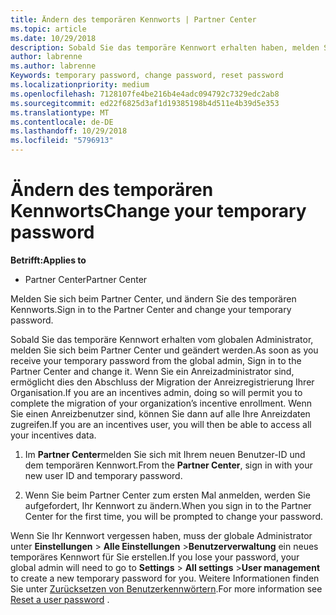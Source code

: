 ```yaml
---
title: Ändern des temporären Kennworts | Partner Center
ms.topic: article
ms.date: 10/29/2018
description: Sobald Sie das temporäre Kennwort erhalten haben, melden Sie sich bei Partner Center an, und ändern Sie es.
author: labrenne
ms.author: labrenne
Keywords: temporary password, change password, reset password
ms.localizationpriority: medium
ms.openlocfilehash: 7128107fe4be216b4e4adc094792c7329edc2ab8
ms.sourcegitcommit: ed22f6825d3af1d19385198b4d511e4b39d5e353
ms.translationtype: MT
ms.contentlocale: de-DE
ms.lasthandoff: 10/29/2018
ms.locfileid: "5796913"
---
```

# <a name="change-your-temporary-password"></a><span data-ttu-id="a84e7-103">Ändern des temporären Kennworts</span><span class="sxs-lookup"><span data-stu-id="a84e7-103">Change your temporary password</span></span>

**<span data-ttu-id="a84e7-104">Betrifft:</span><span class="sxs-lookup"><span data-stu-id="a84e7-104">Applies to</span></span>**

-  <span data-ttu-id="a84e7-105">Partner Center</span><span class="sxs-lookup"><span data-stu-id="a84e7-105">Partner Center</span></span>

<span data-ttu-id="a84e7-106">Melden Sie sich beim Partner Center, und ändern Sie des temporären Kennworts.</span><span class="sxs-lookup"><span data-stu-id="a84e7-106">Sign in to the Partner Center and change your temporary password.</span></span>

<span data-ttu-id="a84e7-107">Sobald Sie das temporäre Kennwort erhalten vom globalen Administrator, melden Sie sich beim Partner Center und geändert werden.</span><span class="sxs-lookup"><span data-stu-id="a84e7-107">As soon as you receive your temporary password from the global admin, Sign in to the Partner Center and change it.</span></span> <span data-ttu-id="a84e7-108">Wenn Sie ein Anreizadministrator sind, ermöglicht dies den Abschluss der Migration der Anreizregistrierung Ihrer Organisation.</span><span class="sxs-lookup"><span data-stu-id="a84e7-108">If you are an incentives admin, doing so will permit you to complete the migration of your organization’s incentive enrollment.</span></span> <span data-ttu-id="a84e7-109">Wenn Sie einen Anreizbenutzer sind, können Sie dann auf alle Ihre Anreizdaten zugreifen.</span><span class="sxs-lookup"><span data-stu-id="a84e7-109">If you are an incentives user, you will then be able to access all your incentives data.</span></span>

1.  <span data-ttu-id="a84e7-110">Im **Partner Center**melden Sie sich mit Ihrem neuen Benutzer-ID und dem temporären Kennwort.</span><span class="sxs-lookup"><span data-stu-id="a84e7-110">From the **Partner Center**, sign in with your new user ID and temporary password.</span></span>

2.  <span data-ttu-id="a84e7-111">Wenn Sie beim Partner Center zum ersten Mal anmelden, werden Sie aufgefordert, Ihr Kennwort zu ändern.</span><span class="sxs-lookup"><span data-stu-id="a84e7-111">When you sign in to the Partner Center for the first time, you will be prompted to change your password.</span></span>

<span data-ttu-id="a84e7-112">Wenn Sie Ihr Kennwort vergessen haben, muss der globale Administrator unter **Einstellungen** > **Alle Einstellungen** >**Benutzerverwaltung** ein neues temporäres Kennwort für Sie erstellen.</span><span class="sxs-lookup"><span data-stu-id="a84e7-112">If you lose your password, your global admin will need to go to  **Settings** > **All settings** >**User management** to create a new temporary password for you.</span></span>
<span data-ttu-id="a84e7-113">Weitere Informationen finden Sie unter [Zurücksetzen von Benutzerkennwörtern](reset-a-user-password.md).</span><span class="sxs-lookup"><span data-stu-id="a84e7-113">For more information see [Reset a user password](reset-a-user-password.md) .</span></span>


 

 



